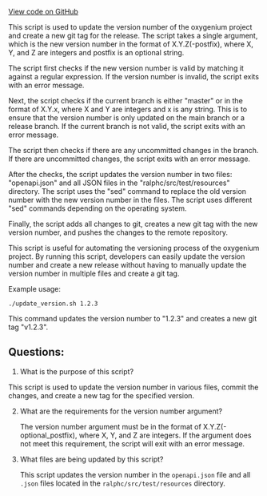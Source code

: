 [View code on GitHub](https://github.com/oxygenium/oxygenium/project/release.sh)

This script is used to update the version number of the oxygenium project and create a new git tag for the release. The script takes a single argument, which is the new version number in the format of X.Y.Z(-postfix), where X, Y, and Z are integers and postfix is an optional string. 

The script first checks if the new version number is valid by matching it against a regular expression. If the version number is invalid, the script exits with an error message. 

Next, the script checks if the current branch is either "master" or in the format of X.Y.x, where X and Y are integers and x is any string. This is to ensure that the version number is only updated on the main branch or a release branch. If the current branch is not valid, the script exits with an error message. 

The script then checks if there are any uncommitted changes in the branch. If there are uncommitted changes, the script exits with an error message. 

After the checks, the script updates the version number in two files: "openapi.json" and all JSON files in the "ralphc/src/test/resources" directory. The script uses the "sed" command to replace the old version number with the new version number in the files. The script uses different "sed" commands depending on the operating system. 

Finally, the script adds all changes to git, creates a new git tag with the new version number, and pushes the changes to the remote repository. 

This script is useful for automating the versioning process of the oxygenium project. By running this script, developers can easily update the version number and create a new release without having to manually update the version number in multiple files and create a git tag. 

Example usage: 

```
./update_version.sh 1.2.3
```

This command updates the version number to "1.2.3" and creates a new git tag "v1.2.3".
## Questions: 
 1. What is the purpose of this script?
   
   This script is used to update the version number in various files, commit the changes, and create a new tag for the specified version.

2. What are the requirements for the version number argument?
   
   The version number argument must be in the format of X.Y.Z(-optional_postfix), where X, Y, and Z are integers. If the argument does not meet this requirement, the script will exit with an error message.

3. What files are being updated by this script?
   
   This script updates the version number in the `openapi.json` file and all `.json` files located in the `ralphc/src/test/resources` directory.